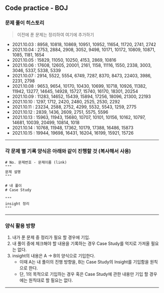 ## Code practice - BOJ

### 문제 풀이 히스토리
> 이전에 푼 문제는 정리하여 여기에 추가하기
- 2021.10.03 : 8958, 10818, 10869, 10951, 10952, 11654, 11720, 2741, 2742
- 2021.10.04 : 2753, 2884, 2908, 3052, 9498, 10171, 10172, 10809, 10871, 1085, 1181, 1654
- 2021.10.05 : 15829, 11050, 10250, 4153, 2869, 10816
- 2021.10.06 : 17608, 12605, 20001, 2161, 1158, 11116, 1550, 2338, 3003, 3046, 5337, 5338, 5339
- 2021.10.07 : 2914, 5522, 5554, 6749, 7287, 8370, 8473, 22403, 3986, 2231, 2798
- 2021.10.08 : 9653, 9654, 10170, 10430, 10699, 10718, 10926, 11382, 11942, 13277, 14645, 14928, 15727, 15740, 16170, 18301, 20254
- 2021.10.09 : 11283, 14652, 15439, 15894, 17256, 18096, 21300, 22193
- 2021.10.10 : 1297, 1712, 2420, 2480, 2525, 2530, 2292
- 2021.10.11 : 23234, 2588, 2752, 4299, 5532, 5543, 1259, 2775
- 2021.10.12 : 2839, 1436, 2609, 2751, 5575, 5596
- 2021.10.13 : 15963, 11943, 15680, 10707, 10101, 10156, 10162, 10797, 14681, 10039, 20499, 10814, 1018
- 2021.10.14 : 10768, 11948, 17362, 10179, 17388, 16486, 15873
- 2021.10.15 : 19944, 19698, 16431, 16204, 16199, 15921, 15726
-------------

### 각 문제 별 기록 양식은 아래와 같이 진행할 것 (복사해서 사용)
```
# No. 문제번호 - 문제이름 (link)
"""
문제 설명
"""

# 내 풀이
# Case Study

"""
insight 정리
"""
```
-------------

### 양식 활용 방향
1. 내가 푼 문제 중 정리가 필요 할 경우에 기입.
2. 내 풀이 중에 체크해야 할 내용을 기록하는 경우 Case Study를 억지로 가져올 필요는 없다.
3. insight의 내용은 A -> B의 양식으로 기입한다.
    * 이때 A는 내 풀이의 진행 방향을, B는 Case Study의 Insight를 기입함을 원칙으로 한다.
    * 단, 1의 목적으로 기입하는 경우 혹은 Case Study에 관한 내용만 기입 할 경우에는 원칙대로 할 필요는 없다.
-------------
